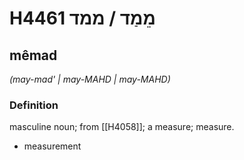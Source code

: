 # H4461 מֵמַד / ממד

## mêmad

_(may-mad' | may-MAHD | may-MAHD)_

### Definition

masculine noun; from [[H4058]]; a measure; measure.

- measurement
